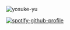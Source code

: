 
![yosuke-yu](https://github.com/user-attachments/assets/561c890e-3d9d-445f-b4e7-04e6889df2c2)


[![spotify-github-profile](https://spotify-github-profile.kittinanx.com/api/view?uid=31ggbwo2emwqrimbzcmdk7wlulwa&cover_image=true&theme=novatorem&show_offline=false&background_color=121212&interchange=true&bar_color=53b14f&bar_color_cover=true)](https://github.com/kittinan/spotify-github-profile) 



